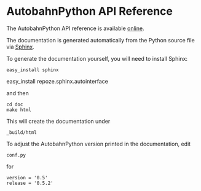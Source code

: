AutobahnPython API Reference
============================

The AutobahnPython API reference is available [online](http://autobahn.ws/python/reference).


The documentation is generated automatically from the Python source file via [Sphinx](http://sphinx.pocoo.org/).

To generate the documentation yourself, you will need to install Sphinx:

	easy_install sphinx
   easy_install repoze.sphinx.autointerface

and then

	cd doc
	make html

This will create the documentation under

	_build/html

To adjust the AutobahnPython version printed in the documentation, edit

	conf.py

for

	version = '0.5'
	release = '0.5.2'
